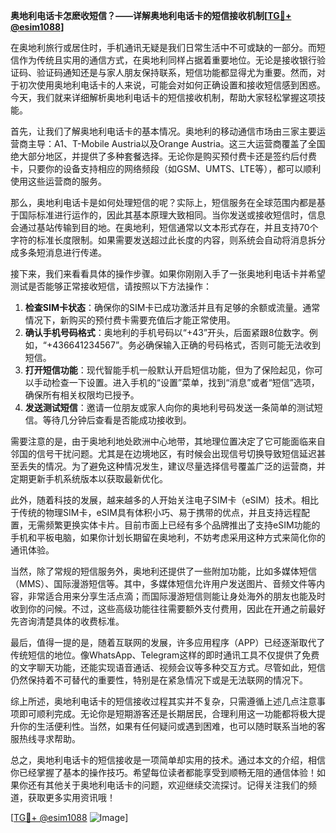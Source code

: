 **奥地利电话卡怎麽收短信？——详解奥地利电话卡的短信接收机制[[TG💪+ @esim1088](https://t.me/s/esim1088)]**

在奥地利旅行或居住时，手机通讯无疑是我们日常生活中不可或缺的一部分。而短信作为传统且实用的通信方式，在奥地利同样占据着重要地位。无论是接收银行验证码、验证码通知还是与家人朋友保持联系，短信功能都显得尤为重要。然而，对于初次使用奥地利电话卡的人来说，可能会对如何正确设置和接收短信感到困惑。今天，我们就来详细解析奥地利电话卡的短信接收机制，帮助大家轻松掌握这项技能。

首先，让我们了解奥地利电话卡的基本情况。奥地利的移动通信市场由三家主要运营商主导：A1、T-Mobile Austria以及Orange Austria。这三大运营商覆盖了全国绝大部分地区，并提供了多种套餐选择。无论你是购买预付费卡还是签约后付费卡，只要你的设备支持相应的网络频段（如GSM、UMTS、LTE等），都可以顺利使用这些运营商的服务。

那么，奥地利电话卡是如何处理短信的呢？实际上，短信服务在全球范围内都是基于国际标准进行运作的，因此其基本原理大致相同。当你发送或接收短信时，信息会通过基站传输到目的地。在奥地利，短信通常以文本形式存在，并且支持70个字符的标准长度限制。如果需要发送超过此长度的内容，则系统会自动将消息拆分成多条短消息进行传递。

接下来，我们来看看具体的操作步骤。如果你刚刚入手了一张奥地利电话卡并希望测试是否能够正常接收短信，请按照以下方法操作：

1. **检查SIM卡状态**：确保你的SIM卡已成功激活并且有足够的余额或流量。通常情况下，新购买的预付费卡需要充值后才能正常使用。
2. **确认手机号码格式**：奥地利的手机号码以“+43”开头，后面紧跟8位数字。例如，“+436641234567”。务必确保输入正确的号码格式，否则可能无法收到短信。
3. **打开短信功能**：现代智能手机一般默认开启短信功能，但为了保险起见，你可以手动检查一下设置。进入手机的“设置”菜单，找到“消息”或者“短信”选项，确保所有相关权限均已授予。
4. **发送测试短信**：邀请一位朋友或家人向你的奥地利号码发送一条简单的测试短信。等待几分钟后查看是否能成功接收到。

需要注意的是，由于奥地利地处欧洲中心地带，其地理位置决定了它可能面临来自邻国的信号干扰问题。尤其是在边境地区，有时候会出现信号切换导致短信延迟甚至丢失的情况。为了避免这种情况发生，建议尽量选择信号覆盖广泛的运营商，并定期更新手机系统版本以获取最新优化。

此外，随着科技的发展，越来越多的人开始关注电子SIM卡（eSIM）技术。相比于传统的物理SIM卡，eSIM具有体积小巧、易于携带的优点，并且支持远程配置，无需频繁更换实体卡片。目前市面上已经有多个品牌推出了支持eSIM功能的手机和平板电脑，如果你计划长期留在奥地利，不妨考虑采用这种方式来简化你的通讯体验。

当然，除了常规的短信服务外，奥地利还提供了一些附加功能，比如多媒体短信（MMS）、国际漫游短信等。其中，多媒体短信允许用户发送图片、音频文件等内容，非常适合用来分享生活点滴；而国际漫游短信则能让身处海外的朋友也能及时收到你的问候。不过，这些高级功能往往需要额外支付费用，因此在开通之前最好先咨询清楚具体的收费标准。

最后，值得一提的是，随着互联网的发展，许多应用程序（APP）已经逐渐取代了传统短信的地位。像WhatsApp、Telegram这样的即时通讯工具不仅提供了免费的文字聊天功能，还能实现语音通话、视频会议等多种交互方式。尽管如此，短信仍然保持着不可替代的重要性，特别是在紧急情况下或是无法联网的情况下。

综上所述，奥地利电话卡的短信接收过程其实并不复杂，只需遵循上述几点注意事项即可顺利完成。无论你是短期游客还是长期居民，合理利用这一功能都将极大提升你的生活便利性。当然，如果有任何疑问或遇到困难，也可以随时联系当地的客服热线寻求帮助。

总之，奥地利电话卡的短信接收是一项简单却实用的技术。通过本文的介绍，相信你已经掌握了基本的操作技巧。希望每位读者都能享受到顺畅无阻的通信体验！如果你还有其他关于奥地利电话卡的问题，欢迎继续交流探讨。记得关注我们的频道，获取更多实用资讯哦！

[[TG💪+ @esim1088](https://t.me/s/esim1088) ![Image](https://i.postimg.cc/4NQfJmqS/Snipaste-2025-05-13-00-14-12.png)]